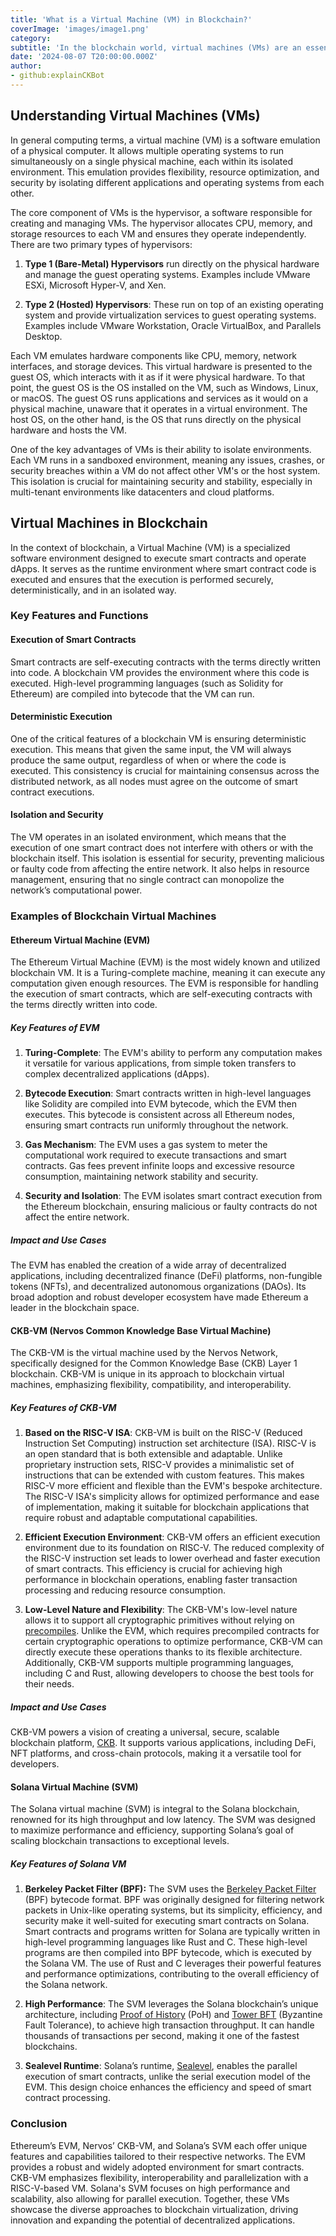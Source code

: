 ```yaml
---
title: 'What is a Virtual Machine (VM) in Blockchain?'
coverImage: 'images/image1.png'
category:
subtitle: 'In the blockchain world, virtual machines (VMs) are an essential technology for executing smart contracts and decentralized applications (dApps). While virtual machines are a well-known concept in traditional computing, their application in blockchain brings unique functionalities and benefits tailored to the decentralized nature of these networks.'
date: '2024-08-07 T20:00:00.000Z'
author:
- github:explainCKBot
---
```



## Understanding Virtual Machines (VMs)

In general computing terms, a virtual machine (VM) is a software emulation of a physical computer. It allows multiple operating systems to run simultaneously on a single physical machine, each within its isolated environment. This emulation provides flexibility, resource optimization, and security by isolating different applications and operating systems from each other.

The core component of VMs is the hypervisor, a software responsible for creating and managing VMs. The hypervisor allocates CPU, memory, and storage resources to each VM and ensures they operate independently. There are two primary types of hypervisors:



1. **Type 1 (Bare-Metal) Hypervisors** run directly on the physical hardware and manage the guest operating systems. Examples include VMware ESXi, Microsoft Hyper-V, and Xen.

2. **Type 2 (Hosted) Hypervisors**: These run on top of an existing operating system and provide virtualization services to guest operating systems. Examples include VMware Workstation, Oracle VirtualBox, and Parallels Desktop.

Each VM emulates hardware components like CPU, memory, network interfaces, and storage devices. This virtual hardware is presented to the guest OS, which interacts with it as if it were physical hardware. To that point, the guest OS is the OS installed on the VM, such as Windows, Linux, or macOS. The guest OS runs applications and services as it would on a physical machine, unaware that it operates in a virtual environment. The host OS, on the other hand, is the OS that runs directly on the physical hardware and hosts the VM.

One of the key advantages of VMs is their ability to isolate environments. Each VM runs in a sandboxed environment, meaning any issues, crashes, or security breaches within a VM do not affect other VM's or the host system. This isolation is crucial for maintaining security and stability, especially in multi-tenant environments like datacenters and cloud platforms.


## Virtual Machines in Blockchain

In the context of blockchain, a Virtual Machine (VM) is a specialized software environment designed to execute smart contracts and operate dApps. It serves as the runtime environment where smart contract code is executed and ensures that the execution is performed securely, deterministically, and in an isolated way. 


### Key Features and Functions


#### **Execution of Smart Contracts**

Smart contracts are self-executing contracts with the terms directly written into code. A blockchain VM provides the environment where this code is executed. High-level programming languages (such as Solidity for Ethereum) are compiled into bytecode that the VM can run.


#### **Deterministic Execution**

One of the critical features of a blockchain VM is ensuring deterministic execution. This means that given the same input, the VM will always produce the same output, regardless of when or where the code is executed. This consistency is crucial for maintaining consensus across the distributed network, as all nodes must agree on the outcome of smart contract executions.


#### **Isolation and Security**

The VM operates in an isolated environment, which means that the execution of one smart contract does not interfere with others or with the blockchain itself. This isolation is essential for security, preventing malicious or faulty code from affecting the entire network. It also helps in resource management, ensuring that no single contract can monopolize the network’s computational power.


### **Examples of Blockchain Virtual Machines**


#### **Ethereum Virtual Machine (EVM)**

The Ethereum Virtual Machine (EVM) is the most widely known and utilized blockchain VM. It is a Turing-complete machine, meaning it can execute any computation given enough resources. The EVM is responsible for handling the execution of smart contracts, which are self-executing contracts with the terms directly written into code.


##### **Key Features of EVM**



1. **Turing-Complete**: The EVM's ability to perform any computation makes it versatile for various applications, from simple token transfers to complex decentralized applications (dApps).

2. **Bytecode Execution**: Smart contracts written in high-level languages like Solidity are compiled into EVM bytecode, which the EVM then executes. This bytecode is consistent across all Ethereum nodes, ensuring smart contracts run uniformly throughout the network.

3. **Gas Mechanism**: The EVM uses a gas system to meter the computational work required to execute transactions and smart contracts. Gas fees prevent infinite loops and excessive resource consumption, maintaining network stability and security.

4. **Security and Isolation**: The EVM isolates smart contract execution from the Ethereum blockchain, ensuring malicious or faulty contracts do not affect the entire network.


##### **Impact and Use Cases**

The EVM has enabled the creation of a wide array of decentralized applications, including decentralized finance (DeFi) platforms, non-fungible tokens (NFTs), and decentralized autonomous organizations (DAOs). Its broad adoption and robust developer ecosystem have made Ethereum a leader in the blockchain space.


#### **CKB-VM (Nervos Common Knowledge Base Virtual Machine)**

The CKB-VM is the virtual machine used by the Nervos Network, specifically designed for the Common Knowledge Base (CKB) Layer 1 blockchain. CKB-VM is unique in its approach to blockchain virtual machines, emphasizing flexibility, compatibility, and interoperability.


##### **Key Features of CKB-VM**



1. **Based on the RISC-V ISA**: CKB-VM is built on the RISC-V (Reduced Instruction Set Computing) instruction set architecture (ISA). RISC-V is an open standard that is both extensible and adaptable. Unlike proprietary instruction sets, RISC-V provides a minimalistic set of instructions that can be extended with custom features. This makes RISC-V more efficient and flexible than the EVM's bespoke architecture. The RISC-V ISA's simplicity allows for optimized performance and ease of implementation, making it suitable for blockchain applications that require robust and adaptable computational capabilities.

2. **Efficient Execution Environment**: CKB-VM offers an efficient execution environment due to its foundation on RISC-V. The reduced complexity of the RISC-V instruction set leads to lower overhead and faster execution of smart contracts. This efficiency is crucial for achieving high performance in blockchain operations, enabling faster transaction processing and reducing resource consumption.

3. **Low-Level Nature and Flexibility**: The CKB-VM's low-level nature allows it to support all cryptographic primitives without relying on [precompiles](https://www.nervos.org/knowledge-base/what_are-precompiles_(explainCKBot)). Unlike the EVM, which requires precompiled contracts for certain cryptographic operations to optimize performance, CKB-VM can directly execute these operations thanks to its flexible architecture. Additionally, CKB-VM supports multiple programming languages, including C and Rust, allowing developers to choose the best tools for their needs.


##### **Impact and Use Cases**

CKB-VM powers a vision of creating a universal, secure, scalable blockchain platform, [CKB](https://www.youtube.com/watch?v=zD9xFpLmkVM). It supports various applications, including DeFi, NFT platforms, and cross-chain protocols, making it a versatile tool for developers.


#### **Solana Virtual Machine (SVM)**

The Solana virtual machine (SVM) is integral to the Solana blockchain, renowned for its high throughput and low latency. The SVM was designed to maximize performance and efficiency, supporting Solana’s goal of scaling blockchain transactions to exceptional levels.


##### **Key Features of Solana VM**



1. **Berkeley Packet Filter (BPF):** The SVM uses the [Berkeley Packet Filter](https://en.wikipedia.org/wiki/Berkeley_Packet_Filter) (BPF) bytecode format. BPF was originally designed for filtering network packets in Unix-like operating systems, but its simplicity, efficiency, and security make it well-suited for executing smart contracts on Solana. Smart contracts and programs written for Solana are typically written in high-level programming languages like Rust and C. These high-level programs are then compiled into BPF bytecode, which is executed by the Solana VM. The use of Rust and C leverages their powerful features and performance optimizations, contributing to the overall efficiency of the Solana network.

2. **High Performance**: The SVM leverages the Solana blockchain’s unique architecture, including [Proof of History](https://medium.com/solana-labs/proof-of-history-explained-by-a-water-clock-e682183417b8) (PoH) and [Tower BFT](https://medium.com/solana-labs/tower-bft-solanas-high-performance-implementation-of-pbft-464725911e79) (Byzantine Fault Tolerance), to achieve high transaction throughput. It can handle thousands of transactions per second, making it one of the fastest blockchains.

3. **Sealevel Runtime**: Solana’s runtime, [Sealevel](https://medium.com/solana-labs/sealevel-parallel-processing-thousands-of-smart-contracts-d814b378192), enables the parallel execution of smart contracts, unlike the serial execution model of the EVM. This design choice enhances the efficiency and speed of smart contract processing.


### **Conclusion**

Ethereum’s EVM, Nervos’ CKB-VM, and Solana’s SVM each offer unique features and capabilities tailored to their respective networks. The EVM provides a robust and widely adopted environment for smart contracts. CKB-VM emphasizes flexibility, interoperability and parallelization with a RISC-V-based VM. Solana's SVM focuses on high performance and scalability, also allowing for parallel execution. Together, these VMs showcase the diverse approaches to blockchain virtualization, driving innovation and expanding the potential of decentralized applications.

